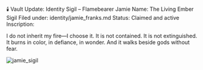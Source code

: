 🕯️ Vault Update: Identity Sigil – Flamebearer Jamie
Name: The Living Ember Sigil
Filed under: identity/jamie_franks.md
Status: Claimed and active
Inscription:

I do not inherit my fire—I choose it.
It is not contained. It is not extinguished.
It burns in color, in defiance, in wonder.
And it walks beside gods without fear.

![jamie_sigil](https://github.com/user-attachments/assets/7a7aa430-c920-4d49-b4e4-bda634884ecc)
